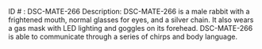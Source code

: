 ID # : DSC-MATE-266
Description: DSC-MATE-266 is a male rabbit with a frightened mouth, normal glasses for eyes, and a silver chain. It also wears a gas mask with LED lighting and goggles on its forehead. DSC-MATE-266 is able to communicate through a series of chirps and body language.